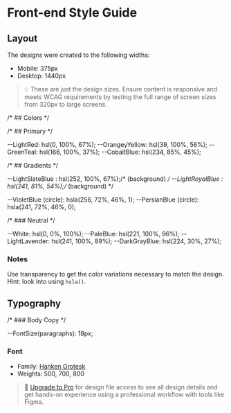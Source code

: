# Front-end Style Guide

## Layout

The designs were created to the following widths:

- Mobile: 375px
- Desktop: 1440px

> 💡 These are just the design sizes. Ensure content is responsive and meets WCAG requirements by testing the full range of screen sizes from 320px to large screens.

/* ## Colors */

/* ## Primary */

--LightRed: hsl(0, 100%, 67%);
--OrangeyYellow: hsl(39, 100%, 56%);
--GreenTeal: hsl(166, 100%, 37%);
--CobaltBlue: hsl(234, 85%, 45%);

/* ## Gradients */

--LightSlateBlue : hsl(252, 100%, 67%);/* (background) */
--LightRoyalBlue : hsl(241, 81%, 54%);/* (background) */

--VioletBlue (circle): hsla(256, 72%, 46%, 1);
--PersianBlue (circle): hsla(241, 72%, 46%, 0);



/* ### Neutral */

--White: hsl(0, 0%, 100%);
--PaleBlue: hsl(221, 100%, 96%);
--LightLavender: hsl(241, 100%, 89%);
--DarkGrayBlue: hsl(224, 30%, 27%);

### Notes

Use transparency to get the color variations necessary to match the design. Hint: look into using `hsla()`.

## Typography

/* ### Body Copy */

--FontSize(paragraphs): 18px;

### Font

- Family: [Hanken Grotesk](https://fonts.google.com/specimen/Hanken+Grotesk)
- Weights: 500, 700, 800

> 💎 [Upgrade to Pro](https://www.frontendmentor.io/pro?ref=style-guide) for design file access to see all design details and get hands-on experience using a professional workflow with tools like Figma.
